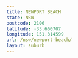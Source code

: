 ```yaml
---
title: NEWPORT BEACH
state: NSW
postcode: 2106
latitude: -33.660707
longitude: 151.314599
url: /nsw/newport-beach/
layout: suburb
---
```

